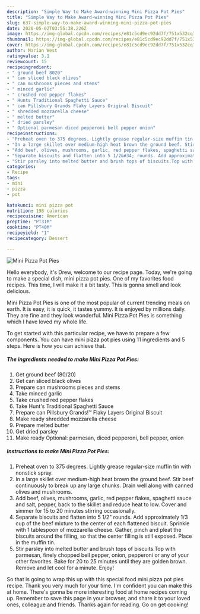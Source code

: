 ```yaml
---
description: "Simple Way to Make Award-winning Mini Pizza Pot Pies"
title: "Simple Way to Make Award-winning Mini Pizza Pot Pies"
slug: 637-simple-way-to-make-award-winning-mini-pizza-pot-pies
date: 2020-05-02T03:55:38.226Z
image: https://img-global.cpcdn.com/recipes/e81c5cd9ec92dd7f/751x532cq70/mini-pizza-pot-pies-recipe-main-photo.jpg
thumbnail: https://img-global.cpcdn.com/recipes/e81c5cd9ec92dd7f/751x532cq70/mini-pizza-pot-pies-recipe-main-photo.jpg
cover: https://img-global.cpcdn.com/recipes/e81c5cd9ec92dd7f/751x532cq70/mini-pizza-pot-pies-recipe-main-photo.jpg
author: Marian West
ratingvalue: 3.1
reviewcount: 15
recipeingredient:
- " ground beef 8020"
- " can sliced black olives"
- " can mushrooms pieces and stems"
- " minced garlic"
- " crushed red pepper flakes"
- " Hunts Traditional Spaghetti Sauce"
- " can Pillsbury Grands Flaky Layers Original Biscuit"
- " shredded mozzarella cheese"
- " melted butter"
- " dried parsley"
- " Optional parmesan diced pepperoni bell pepper onion"
recipeinstructions:
- "Preheat oven to 375 degrees. Lightly grease regular-size muffin tin with nonstick spray."
- "In a large skillet over medium-high heat brown the ground beef. Stir beef continuously to break up any large chunks. Drain well along with canned olives and mushrooms."
- "Add beef, olives, mushrooms, garlic, red pepper flakes, spaghetti sauce and salt, pepper, back to the skillet and reduce heat to low. Cover and simmer for 15 to 20 minutes stirring occasionally."
- "Separate biscuits and flatten into 5 1/2&#34; rounds. Add approximately 1/3 cup of the beef mixture to the center of each flattened biscuit. Sprinkle with 1 tablespoon of mozzarella cheese. Gather, pinch and pleat the biscuits around the filling, so that the center filling is still exposed. Place in the muffin tin."
- "Stir parsley into melted butter and brush tops of biscuits.Top with parmesan, finely chopped bell pepper, onion, pepperoni or any of your other favorites. Bake for 20 to 25 minutes until they are golden brown. Remove and let cool for a minute. Enjoy!"
categories:
- Recipe
tags:
- mini
- pizza
- pot

katakunci: mini pizza pot 
nutrition: 198 calories
recipecuisine: American
preptime: "PT31M"
cooktime: "PT40M"
recipeyield: "1"
recipecategory: Dessert

---
```



![Mini Pizza Pot Pies](https://img-global.cpcdn.com/recipes/e81c5cd9ec92dd7f/751x532cq70/mini-pizza-pot-pies-recipe-main-photo.jpg)

Hello everybody, it's Drew, welcome to our recipe page. Today, we're going to make a special dish, mini pizza pot pies. One of my favorites food recipes. This time, I will make it a bit tasty. This is gonna smell and look delicious.



Mini Pizza Pot Pies is one of the most popular of current trending meals on earth. It is easy, it is quick, it tastes yummy. It is enjoyed by millions daily. They are fine and they look wonderful. Mini Pizza Pot Pies is something which I have loved my whole life.


To get started with this particular recipe, we have to prepare a few components. You can have mini pizza pot pies using 11 ingredients and 5 steps. Here is how you can achieve that.

<!--inarticleads1-->

##### The ingredients needed to make Mini Pizza Pot Pies:

1. Get  ground beef (80/20)
1. Get  can sliced black olives
1. Prepare  can mushrooms pieces and stems
1. Take  minced garlic
1. Take  crushed red pepper flakes
1. Take  Hunt&#39;s Traditional Spaghetti Sauce
1. Prepare  can Pillsbury Grands!™ Flaky Layers Original Biscuit
1. Make ready  shredded mozzarella cheese
1. Prepare  melted butter
1. Get  dried parsley
1. Make ready  Optional: parmesan, diced pepperoni, bell pepper, onion




<!--inarticleads2-->

##### Instructions to make Mini Pizza Pot Pies:

1. Preheat oven to 375 degrees. Lightly grease regular-size muffin tin with nonstick spray.
1. In a large skillet over medium-high heat brown the ground beef. Stir beef continuously to break up any large chunks. Drain well along with canned olives and mushrooms.
1. Add beef, olives, mushrooms, garlic, red pepper flakes, spaghetti sauce and salt, pepper, back to the skillet and reduce heat to low. Cover and simmer for 15 to 20 minutes stirring occasionally.
1. Separate biscuits and flatten into 5 1/2&#34; rounds. Add approximately 1/3 cup of the beef mixture to the center of each flattened biscuit. Sprinkle with 1 tablespoon of mozzarella cheese. Gather, pinch and pleat the biscuits around the filling, so that the center filling is still exposed. Place in the muffin tin.
1. Stir parsley into melted butter and brush tops of biscuits.Top with parmesan, finely chopped bell pepper, onion, pepperoni or any of your other favorites. Bake for 20 to 25 minutes until they are golden brown. Remove and let cool for a minute. Enjoy!




So that is going to wrap this up with this special food mini pizza pot pies recipe. Thank you very much for your time. I'm confident you can make this at home. There's gonna be more interesting food at home recipes coming up. Remember to save this page in your browser, and share it to your loved ones, colleague and friends. Thanks again for reading. Go on get cooking!
